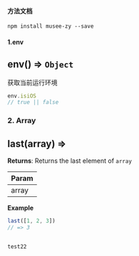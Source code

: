 #### 方法文档
```
npm install musee-zy --save
```

#### 1.env
<a name="env"></a>

## env() ⇒ <code>Object</code>
获取当前运行环境    

```js
env.isiOS 
// true || false
``` 

### 2. Array
## last(array) ⇒  
**Returns**: Returns the last element of `array`  

| Param |
| --- |
| array | 

**Example**  
```js
last([1, 2, 3])
// => 3


test22
